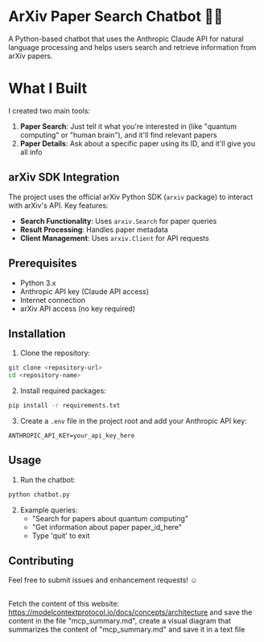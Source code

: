 # ArXiv Paper Search Chatbot 💬🤖

A Python-based chatbot that uses the Anthropic Claude API for natural language processing and helps users search and retrieve information from arXiv papers. 

# What I Built 

I created two main tools:
1. **Paper Search**: Just tell it what you're interested in (like "quantum computing" or "human brain"), and it'll find relevant papers
2. **Paper Details**: Ask about a specific paper using its ID, and it'll give you all info

## arXiv SDK Integration    

The project uses the official arXiv Python SDK (`arxiv` package) to interact with arXiv's API. 
Key features:

- **Search Functionality**: Uses `arxiv.Search` for paper queries
- **Result Processing**: Handles paper metadata
- **Client Management**: Uses `arxiv.Client` for API requests

## Prerequisites

- Python 3.x
- Anthropic API key (Claude API access)
- Internet connection
- arXiv API access (no key required)

## Installation

1. Clone the repository:
```bash
git clone <repository-url>
cd <repository-name>
```

2. Install required packages:
```bash
pip install -r requirements.txt
```

3. Create a `.env` file in the project root and add your Anthropic API key:
```
ANTHROPIC_API_KEY=your_api_key_here
```

## Usage

1. Run the chatbot:
```bash
python chatbot.py
```

2. Example queries:
   - "Search for papers about quantum computing"
   - "Get information about paper paper_id_here"
   - Type 'quit' to exit


## Contributing
Feel free to submit issues and enhancement requests! ☺️



## 
Fetch the content of this website: https://modelcontextprotocol.io/docs/concepts/architecture and save the content in the file "mcp_summary.md", create a visual diagram that summarizes the content of "mcp_summary.md" and save it in a text file